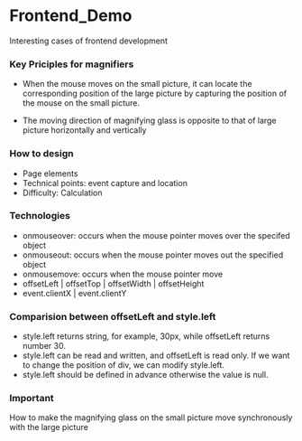 # Frontend_Demo
Interesting cases of frontend development

### Key Priciples for magnifiers
- When the mouse moves on the small picture, it can locate the corresponding position of the large picture by capturing the 
 position of the mouse on the small picture.

- The moving direction of magnifying glass is opposite to that of large picture horizontally and vertically

### How to design
* Page elements
* Technical points: event capture and location
* Difficulty: Calculation

### Technologies
* onmouseover: occurs when the mouse pointer moves over the specifed object
* onmouseout: occurs when the mouse pointer moves out the specified object 
* onmousemove: occurs when the mouse pointer move 
* offsetLeft | offsetTop | offsetWidth | offsetHeight
* event.clientX | event.clientY

### Comparision between offsetLeft and style.left
- style.left returns string, for example, 30px, while offsetLeft returns number 30.
- style.left can be read and written, and offsetLeft is read only. If we want to change the position of div, we can modify style.left.
- style.left should be defined in advance otherwise the value is null.

### Important
How to make the magnifying glass on the small picture move synchronously with the large picture

